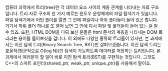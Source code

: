 컴퓨터 과학에서 트리(tree)란 각 데이터 요소 사이의 계층 관계를 나타내는 자료 구조입니다. 트리 자료 구조의 한 가지 예로는 윈도우 운영체제의 파일 탐색기가 있습니다. 파일 탐색기에서 어떤 폴더를 열면 그 안에 파일이나 하위 폴더들이 들어 있곤 합니다. 거기서 하위 폴더 하나를 또 열어 보면 그 안에 다시 파일 및 폴더들이 들어 있는 걸 알 수 있죠. 또한, HTML DOM을 다뤄 보신 분들은 html 문서의 계층을 나타내는 DOM 트리라는 용어를 들어보셨을 겁니다. 이 외에도 다양한 종류의 트리들이 있지만, 본 과제에서는 이진 탐색 트리(Binary Search Tree, BST)만 살펴보겠습니다. 이진 탐색 트리는 효율적(평균적으로 O(log N))인 탐색이 가능하도록 데이터를 저장하는 트리입니다.
본 과제에서 여러분이 할 일이 바로 이진 탐색 트리(BST)를 구현하는 것입니다. 그것도 C++의 스마트 포인터(shared_ptr, weak_ptr, unique_ptr)를 사용해서 말이죠.
